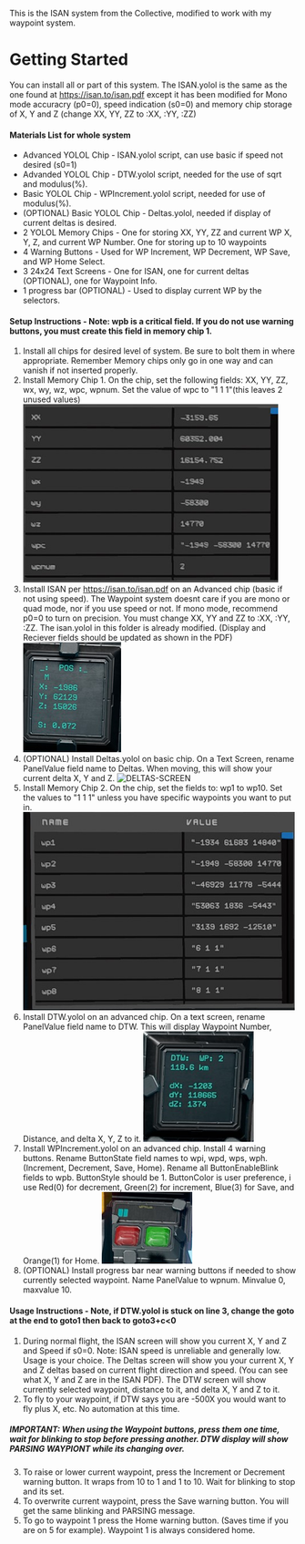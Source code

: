 This is the ISAN system from the Collective, modified to work with my waypoint system.

# Getting Started
You can install all or part of this system.  The ISAN.yolol is the same as the one found at https://isan.to/isan.pdf except it has been modified for Mono mode accuracry (p0=0), speed indication (s0=0) and memory chip storage of X, Y and Z (change XX, YY, ZZ to :XX, :YY, :ZZ)

#### Materials List for whole system
* Advanced YOLOL Chip - ISAN.yolol script, can use basic if speed not desired (s0=1)
* Advanded YOLOL Chip - DTW.yolol script, needed for the use of sqrt and modulus(%).
* Basic YOLOL Chip - WPIncrement.yolol script, needed for use of modulus(%).
* (OPTIONAL) Basic YOLOL Chip - Deltas.yolol, needed if display of current deltas is desired.
* 2 YOLOL Memory Chips - One for storing XX, YY, ZZ and current WP X, Y, Z, and current WP Number.  One for storing up to 10 waypoints
* 4 Warning Buttons - Used for WP Increment, WP Decrement, WP Save, and WP Home Select.
* 3 24x24 Text Screens - One for ISAN, one for current deltas (OPTIONAL), one for Waypoint Info.
* 1 progress bar (OPTIONAL) - Used to display current WP by the selectors.

#### Setup Instructions - Note: wpb is a critical field.  If you do not use warning buttons, you must create this field in memory chip 1.
1. Install all chips for desired level of system.  Be sure to bolt them in where appropriate.  Remember Memory chips only go in one way and can vanish if not inserted properly.
2. Install Memory Chip 1.  On the chip, set the following fields: XX, YY, ZZ, wx, wy, wz, wpc, wpnum.  Set the value of wpc to "1 1 1"(this leaves 2 unused values) ![MEMORY-CHIP1](images/MemChip1.jpg)
3. Install ISAN per https://isan.to/isan.pdf on an Advanced chip (basic if not using speed). The Waypoint system doesnt care if you are mono or quad mode, nor if you use speed or not.  If mono mode, recommend p0=0 to turn on precision.  You must change XX, YY and ZZ to :XX, :YY, :ZZ.  The isan.yolol in this folder is already modified. (Display and Reciever fields should be updated as shown in the PDF) ![ISAN-SCREEN](images/ISANScreen.jpg)
4. (OPTIONAL) Install Deltas.yolol on basic chip.  On a Text Screen, rename PanelValue field name to Deltas.  When moving, this will show your current delta X, Y and Z. ![DELTAS-SCREEN](images/DeltaScreen.jpg)
5. Install Memory Chip 2.  On the chip, set the fields to: wp1 to wp10.  Set the values to "1 1 1" unless you have specific waypoints you want to put in. ![MEMORY-CHIP2](images/MemChip2.jpg)
6. Install DTW.yolol on an advanced chip.  On a text screen, rename PanelValue field name to DTW.  This will display Waypoint Number, Distance, and delta X, Y, Z to it. ![DTW-SCREEN](images/DTWScreen.jpg)
7. Install WPIncrement.yolol on an advanced chip. Install 4 warning buttons. Rename ButtonState field names to wpi, wpd, wps, wph.  (Increment, Decrement, Save, Home).  Rename all ButtonEnableBlink fields to wpb.  ButtonStyle should be 1.  ButtonColor is user preference, i use Red(0) for decrement, Green(2) for increment, Blue(3) for Save, and Orange(1) for Home. ![WP-Buttons](images/WPInc-DecButtons.jpg)
8. (OPTIONAL) Install progress bar near warning buttons if needed to show currently selected waypoint. Name PanelValue to wpnum.  Minvalue 0, maxvalue 10.

#### Usage Instructions - Note, if DTW.yolol is stuck on line 3, change the goto at the end to goto1 then back to goto3+c<0
1. During normal flight, the ISAN screen will show you current X, Y and Z and Speed if s0=0.  Note: ISAN speed is unreliable and generally low.  Usage is your choice.  The Deltas screen will show you your current X, Y and Z deltas based on current flight direction and speed.  (You can see what X, Y and Z are in the ISAN PDF).  The DTW screen will show currently selected waypoint, distance to it, and delta X, Y and Z to it.
2. To fly to your waypoint, if DTW says you are -500X you would want to fly plus X, etc.  No automation at this time.
##### IMPORTANT: When using the Waypoint buttons, press them one time, wait for blinking to stop before pressing another.  DTW display will show PARSING WAYPIONT while its changing over.
3. To raise or lower current waypoint, press the Increment or Decrement warning button.  It wraps from 10 to 1 and 1 to 10.  Wait for blinking to stop and its set.
4. To overwrite current waypoint, press the Save warning button.  You will get the same blinking and PARSING message.
5. To go to waypoint 1 press the Home warning button. (Saves time if you are on 5 for example).  Waypoint 1 is always considered home.
